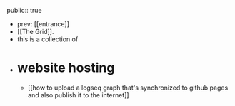 public:: true

- prev: [[entrance]]
- [[The Grid]].
- this is a collection of
- # website hosting
	- [[how to upload a logseq graph that's synchronized to github pages and also publish it to the internet]]
